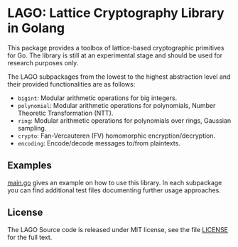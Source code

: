 # LAGO: Lattice Cryptography Library in Golang

This package provides a toolbox of lattice-based cryptographic primitives for Go. The library is still at an experimental stage and should be used for research purposes only.

The LAGO subpackages from the lowest to the highest abstraction level and their provided functionalities are as follows:

- `bigint`: Modular arithmetic operations for big integers.
- `polynomial`: Modular arithmetic operations for polynomials, Number Theoretic Transformation (NTT).
- `ring`: Modular arithmetic operations for polynomials over rings, Gaussian sampling.
- `crypto`: Fan-Vercauteren (FV) homomorphic encryption/decryption.
- `encoding`: Encode/decode messages to/from plaintexts.

## Examples

[main.go](https://github.com/dedis/student_18_lattices/blob/master/main.go) gives an example on how to use this library.
In each subpackage you can find additional test files documenting further usage approaches.

## License

The LAGO Source code is released under MIT license, see the file [LICENSE](https://github.com/dedis/lago/blob/master/LICENSE) for the full text.
